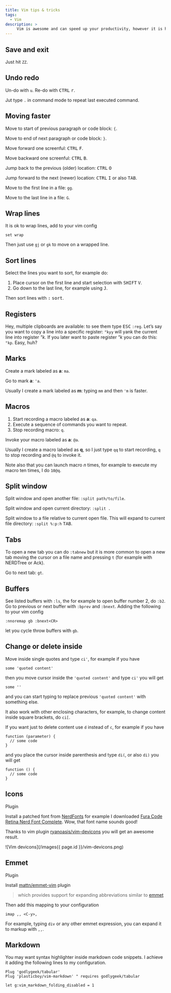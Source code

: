 ```yaml
---
title: Vim tips & tricks
tags:
  - Vim
description: >
     Vim is awesome and can speed up your productivity, however it is hard to learn. I will write here things it is worth to remember.
---
```


## Save and exit

Just hit `ZZ`.

## Undo redo

Un-do with `u`. Re-do with <kbd>CTRL</kbd> <kbd>r</kbd>.

Jut type `.` in command mode to repeat last executed command.

## Moving faster

Move to start of previous paragraph or code block: `{`.

Move to end of next paragraph or code block: `}`.

Move forward one screenful: <kbd>CTRL</kbd> <kbd>F</kbd>.

Move backward one screenful: <kbd>CTRL</kbd> <kbd>B</kbd>.

Jump back to the previous (older) location: <kbd>CTRL</kbd> <kbd>O</kbd>

Jump forward to the next (newer) location: <kbd>CTRL</kbd> <kbd>I</kbd> or also <kbd>TAB</kbd>.

Move to the first line in a file: `gg`.

Move to the last line in a file: `G`.

## Wrap lines

It is ok to wrap lines, add to your vim config

```
set wrap
```

Then just use `gj` or `gk` to move on a wrapped line.

## Sort lines

Select the lines you want to sort, for example do:

1. Place cursor on the first line and start selection with <kbd>SHIFT</kbd> <kbd>V</kbd>.
2. Go down to the last line, for example using <kbd>J</kbd>.

Then sort lines with <kbd>:</kbd> <kbd>sort</kbd>.

## Registers

Hey, multiple clipboards are available: to see them type <kbd>ESC</kbd> `:reg`.
Let’s say you want to copy a line into a specific register: `"kyy` will yank the current line into register *"k*. If you later want to paste register *"k* you can do this: `"kp`. Easy, huh?

## Marks

Create a mark labeled as **a**: `ma`.

Go to mark **a**: `'a`.

Usually I create a mark labeled as **m**: typing `mm` and then `'m` is faster.

## Macros

1. Start recording a macro labeled as **a**: `qa`.
2. Execute a sequence of commands you want to repeat.
3. Stop recording macro: `q`.

Invoke your macro labeled as **a**: `@a`.

Usually I create a macro labeled as **q**, so I just type `qq` to start recording, `q` to stop recording and `@q` to invoke it.

Note also that you can launch macro *n* times, for example to execute my macro ten times, I do `10@q`.

## Split window

Split window and open another file: `:split path/to/file`.

Split window and open current directory: `:split .`

Split window to a file relative to current open file. This will expand to current file directory: `:split %:p:h` <kbd>TAB</kbd>.

## Tabs

To open a new tab you can do `:tabnew` but it is more common to open a new tab moving the cursor on a file name and pressing `t` (for example with NERDTree or Ack).

Go to next tab: `gt`.

## Buffers

See listed buffers with `:ls`, the for example to open buffer number 2, do `:b2`. Go to previous or next buffer with `:bprev` and `:bnext`. Adding the following to your vim config

```
:nnoremap gb :bnext<CR>
```

let you cycle throw buffers with `gb`.

## Change or delete **inside**

Move inside single quotes and type `ci'`, for example if you have

```
some 'quoted content'
```

then you move cursor inside the `'quoted content'` and type `ci'` you will get

```
some ''
```

and you can start typing to replace previous `'quoted content'` with something else.

It also work with other enclosing characters, for example, to change content inside square brackets, do `ci[`.

If you want just to delete content use `d` instead of `c`, for example if you have

```
function (parameter) {
  // some code
}
```

and you place the cursor inside parenthesis and type `di(`, or also `di)` you will get

```
function () {
  // some code
}
```

## Icons

<span class="badge">Plugin</span>

Install a patched font from [NerdFonts](https://www.nerdfonts.com/) for example I downloaded [Fura Code Retina Nerd Font Complete](://github.com/ryanoasis/nerd-fonts/blob/master/patched-fonts/FiraCode/Retina/complete/Fira%20Code%20Retina%20Nerd%20Font%20Complete.ttf). Wow, that font name sounds good!

Thanks to vim plugin [ryanoasis/vim-devicons](https://github.com/ryanoasis/vim-devicons) you will get an awesome result.

![Vim devicons](/images{{ page.id }}/vim-devicons.png)

## Emmet

<span class="badge">Plugin</span>

Install [mattn/emmet-vim](https://github.com/mattn/emmet-vim) plugin

> which provides support for expanding abbreviations similar to [emmet](http://emmet.io)

Then add this mapping to your configuration

```
imap ,, <C-y>,
```

For example, typing `div` or any other emmet expression, you can expand it to markup with `,,`.

## Markdown

You may want syntax highlighter inside markdown code snippets. I achieve it adding the following lines to my configuration.

```
Plug 'godlygeek/tabular'
Plug 'plasticboy/vim-markdown' " requires godlygeek/tabular

let g:vim_markdown_folding_disabled = 1
```
